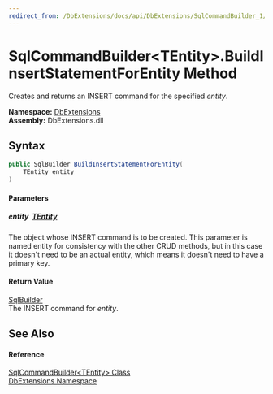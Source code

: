 ```yaml
---
redirect_from: /DbExtensions/docs/api/DbExtensions/SqlCommandBuilder_1/BuildInsertStatementForEntity.html
---
```


SqlCommandBuilder&lt;TEntity>.BuildInsertStatementForEntity Method
==================================================================
Creates and returns an INSERT command for the specified *entity*.
  
**Namespace:** [DbExtensions][1]  
**Assembly:** DbExtensions.dll

Syntax
------

```csharp
public SqlBuilder BuildInsertStatementForEntity(
	TEntity entity
)
```

#### Parameters

##### *entity*  [TEntity][2]
The object whose INSERT command is to be created. This parameter is named entity for consistency with the other CRUD methods, but in this case it doesn't need to be an actual entity, which means it doesn't need to have a primary key.

#### Return Value
[SqlBuilder][3]  
The INSERT command for *entity*.

See Also
--------

#### Reference
[SqlCommandBuilder&lt;TEntity> Class][2]  
[DbExtensions Namespace][1]  

[1]: ../README.md
[2]: README.md
[3]: ../SqlBuilder/README.md